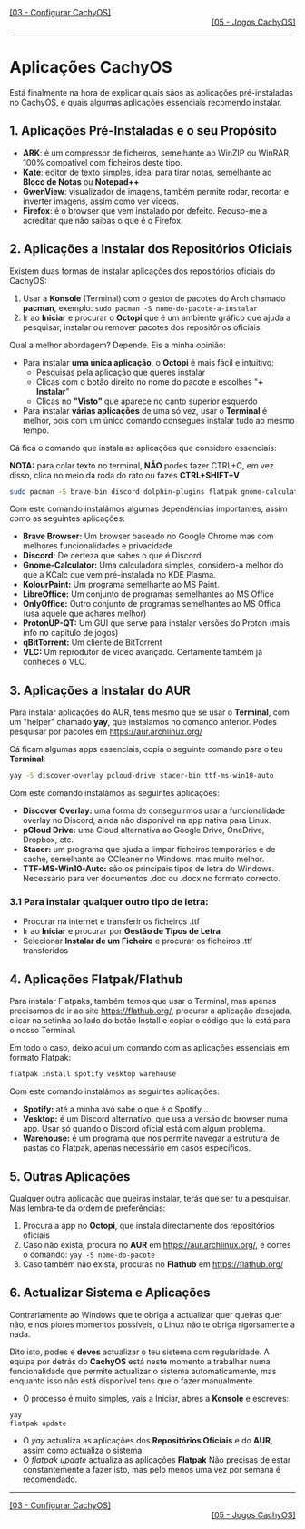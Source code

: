 <div align="left">
  <a href="https://github.com/DarKouto/guia-instalacao-linux-pt-pt/blob/main/03-Configurar-CachyOS.md">[03 - Configurar CachyOS]</a>
</div>
<div align="right">
  <a href="https://github.com/DarKouto/guia-instalacao-linux-pt-pt/blob/main/05-Jogos-CachyOS.md">[05 - Jogos CachyOS]</a>
</div>
<hr>

# Aplicações CachyOS

Está finalmente na hora de explicar quais sãos as aplicações pré-instaladas no CachyOS, e quais algumas aplicações essenciais recomendo instalar.

## 1. Aplicações Pré-Instaladas e o seu Propósito
- **ARK**: é um compressor de ficheiros, semelhante ao WinZIP ou WinRAR, 100% compatível com ficheiros deste tipo.
- **Kate**: editor de texto simples, ideal para tirar notas, semelhante ao **Bloco de Notas** ou **Notepad++**
- **GwenView**: visualizador de imagens, também permite rodar, recortar e inverter imagens, assim como ver vídeos.
- **Firefox**: é o browser que vem instalado por defeito. Recuso-me a acreditar que não saibas o que é o Firefox.

## 2. Aplicações a Instalar dos Repositórios Oficiais
Existem duas formas de instalar aplicações dos repositórios oficiais do CachyOS:
1. Usar a **Konsole** (Terminal) com o gestor de pacotes do Arch chamado **pacman**, exemplo: `sudo pacman -S nome-do-pacote-a-instalar`
2. Ir ao **Iniciar** e procurar o **Octopi** que é um ambiente gráfico que ajuda a pesquisar, instalar ou remover pacotes dos repositórios oficiais.

Qual a melhor abordagem? Depende. Eis a minha opinião:
- Para instalar **uma única aplicação**, o **Octopi** é mais fácil e intuitivo:
  - Pesquisas pela aplicação que queres instalar
  - Clicas com o botão direito no nome do pacote e escolhes "**+ Instalar**"
  - Clicas no **"Visto"** que aparece no canto superior esquerdo
- Para instalar **várias aplicações** de uma só vez, usar o **Terminal** é melhor, pois com um único comando consegues instalar tudo ao mesmo tempo.

Cá fica o comando que instala as aplicações que considero essenciais:

**NOTA:** para colar texto no terminal, **NÃO** podes fazer CTRL+C, em vez disso, clica no meio da roda do rato ou fazes **CTRL+SHIFT+V**
```bash
sudo pacman -S brave-bin discord dolphin-plugins flatpak gnome-calculator kio-admin kolourpaint libreoffice-still-pt onlyoffice-bin protonup-qt qbittorrent vlc vlc-plugins-all yay zsh
```

Com este comando instalámos algumas dependências importantes, assim como as seguintes aplicações:
- **Brave Browser:** Um browser baseado no Google Chrome mas com melhores funcionalidades e privacidade.
- **Discord:** De certeza que sabes o que é Discord.
- **Gnome-Calculator:** Uma calculadora simples, considero-a melhor do que a KCalc que vem pré-instalada no KDE Plasma.
- **KolourPaint:** Um programa semelhante ao MS Paint.
- **LibreOffice:** Um conjunto de programas semelhantes ao MS Office
- **OnlyOffice:** Outro conjunto de programas semelhantes ao MS Offica (usa aquele que achares melhor)
- **ProtonUP-QT:** Um GUI que serve para instalar versões do Proton (mais info no capítulo de jogos)
- **qBitTorrent:** Um cliente de BitTorrent
- **VLC:** Um reprodutor de vídeo avançado. Certamente também já conheces o VLC.


## 3. Aplicações a Instalar do AUR
Para instalar aplicações do AUR, tens mesmo que se usar o **Terminal**, com um "helper" chamado **yay**, que instalamos no comando anterior. Podes pesquisar por pacotes em https://aur.archlinux.org/

Cá ficam algumas apps essenciais, copia o seguinte comando para o teu **Terminal**:
```bash
yay -S discover-overlay pcloud-drive stacer-bin ttf-ms-win10-auto
```
Com este comando instalámos as seguintes aplicações:
- **Discover Overlay:** uma forma de conseguirmos usar a funcionalidade overlay no Discord, ainda não disponível na app nativa para Linux.
- **pCloud Drive:** uma Cloud alternativa ao Google Drive, OneDrive, Dropbox, etc.
- **Stacer:** um programa que ajuda a limpar ficheiros temporários e de cache, semelhante ao CCleaner no Windows, mas muito melhor.
- **TTF-MS-Win10-Auto:** são os principais tipos de letra do Windows. Necessário para ver documentos .doc ou .docx no formato correcto.

### 3.1 Para instalar qualquer outro tipo de letra:
- Procurar na internet e transferir os ficheiros .ttf
- Ir ao **Iniciar** e procurar por **Gestão de Tipos de Letra**
- Selecionar **Instalar de um Ficheiro** e procurar os ficheiros .ttf transferidos

## 4. Aplicações Flatpak/Flathub
Para instalar Flatpaks, também temos que usar o Terminal, mas apenas precisamos de ir ao site https://flathub.org/, procurar a aplicação desejada, clicar na setinha ao lado do botão Install e copiar o código que lá está para o nosso Terminal.

Em todo o caso, deixo aqui um comando com as aplicações essenciais em formato Flatpak:
```bash
flatpak install spotify vesktop warehouse
```
Com este comando instalámos as seguintes aplicações:
- **Spotify:** até a minha avó sabe o que é o Spotify...
- **Vesktop:** é um Discord alternativo, que usa a versão do browser numa app. Usar só quando o Discord oficial está com algum problema.
- **Warehouse:** é um programa que nos permite navegar a estrutura de pastas do Flatpak, apenas necessário em casos específicos.

## 5. Outras Aplicações
Qualquer outra aplicação que queiras instalar, terás que ser tu a pesquisar. Mas lembra-te da ordem de preferências:
1. Procura a app no **Octopi**, que instala directamente dos repositórios oficiais
2. Caso não exista, procura no **AUR** em https://aur.archlinux.org/, e corres o comando: `yay -S nome-do-pacote`
3. Caso também não exista, procuras no **Flathub** em https://flathub.org/

## 6. Actualizar Sistema e Aplicações
Contrariamente ao Windows que te obriga a actualizar quer queiras quer não, e nos piores momentos possíveis, o Linux não te obriga rigorsamente a nada.

Dito isto, podes e **deves** actualizar o teu sistema com regularidade. A equipa por detrás do **CachyOS** está neste momento a trabalhar numa funcionalidade que permite actualizar o sistema automaticamente, mas enquanto isso não está disponível tens que o fazer manualmente.
- O processo é muito simples, vais a Iniciar, abres a **Konsole** e escreves:
```bash
yay
flatpak update
```
- O *yay* actualiza as aplicações dos **Repositórios Oficiais** e do **AUR**, assim como actualiza o sistema.
- O *flatpak update* actualiza as aplicações **Flatpak**
Não precisas de estar constantemente a fazer isto, mas pelo menos uma vez por semana é recomendado.

<hr>
<div align="left">
  <a href="https://github.com/DarKouto/guia-instalacao-linux-pt-pt/blob/main/03-Configurar-CachyOS.md">[03 - Configurar CachyOS]</a>
</div>
<div align="right">
  <a href="https://github.com/DarKouto/guia-instalacao-linux-pt-pt/blob/main/05-Jogos-CachyOS.md">[05 - Jogos CachyOS]</a>
</div>
